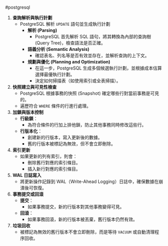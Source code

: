#postgresql

1. **查詢解析與執行計劃**
    - PostgreSQL 解析 `UPDATE` 語句並生成執行計劃
	    - **解析 (Parsing)**  
		    - PostgreSQL 首先解析 SQL 語句，將其轉換為內部的查詢樹 (Query Tree)，檢查語法是否正確。
		- **語義分析 (Semantic Analysis)**  
			- 確認表名、列名等是否有效並存在，並解析查詢的上下文。
		- **規劃與優化 (Planning and Optimization)**  
			- 在這一步，PostgreSQL 生成多個候選執行計劃，並根據成本估算選擇最優執行計劃。
			- 決定如何掃描表（如使用索引或全表掃描）。
2. **快照建立與可見性檢查**
    - PostgreSQL 根據事務的快照 (Snapshot) 確定哪些行對當前事務是可見的。
    - 遍歷符合 `WHERE` 條件的行進行處理。
3. **加鎖與版本控制**
    - **行級鎖**：
        - 為符合條件的行加上排他鎖，防止其他事務同時修改這些行。
    - **行版本化**：
        - 創建新的行版本，寫入更新後的數據。
        - 舊的行版本被標記為無效，但不會立即刪除。
4. **索引更新**
    - 如果更新的列有索引，則會：
        - 刪除舊行對應的索引條目。
        - 插入新行對應的索引條目。
5. **WAL 日誌寫入**
    - 將更新操作記錄到 WAL（Write-Ahead Logging）日誌中，確保數據在崩潰後可恢復。
6. **事務提交或回滾**
    - **提交**：
        - 如果事務提交，新的行版本對其他事務變得可見。
    - **回滾**：
        - 如果事務回滾，新的行版本被丟棄，舊行版本仍然有效。
7. **垃圾回收**
    - 被標記為無效的舊行版本不會立即刪除，而是等待 `VACUUM` 或自動清理程序回收。